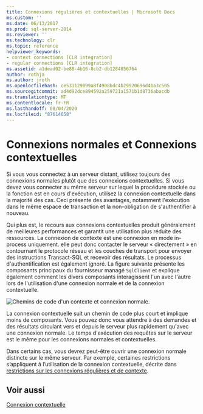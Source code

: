 ```yaml
---
title: Connexions régulières et contextuelles | Microsoft Docs
ms.custom: ''
ms.date: 06/13/2017
ms.prod: sql-server-2014
ms.reviewer: ''
ms.technology: clr
ms.topic: reference
helpviewer_keywords:
- context connections [CLR integration]
- regular connections [CLR integration]
ms.assetid: a1dead02-be88-4b16-8cb2-db1284856764
author: rothja
ms.author: jroth
ms.openlocfilehash: ce531129099a8f4908bdc4b29920696d4ba3c505
ms.sourcegitcommit: ad4d92dce894592a259721a1571b1d8736abacdb
ms.translationtype: MT
ms.contentlocale: fr-FR
ms.lasthandoff: 08/04/2020
ms.locfileid: "87614658"
---
```

# <a name="regular-vs-context-connections"></a>Connexions normales et Connexions contextuelles
  Si vous vous connectez à un serveur distant, utilisez toujours des connexions normales plutôt que des connexions contextuelles. Si vous devez vous connecter au même serveur sur lequel la procédure stockée ou la fonction est en cours d'exécution, utilisez la connexion contextuelle dans la majorité des cas. Ceci présente des avantages, notamment l'exécution dans le même espace de transaction et la non-obligation de s'authentifier à nouveau.  
  
 Qui plus est, le recours aux connexions contextuelles produit généralement de meilleures performances et garantit une utilisation plus réduite des ressources. La connexion de contexte est une connexion en mode in-process uniquement. elle peut donc contacter le serveur « directement » en contournant le protocole réseau et les couches de transport pour envoyer des instructions Transact-SQL et recevoir des résultats. Le processus d'authentification est également ignoré. La figure suivante présente les composants principaux du fournisseur managé `SqlClient` et explique également comment les divers composants interagissent l'un avec l'autre lors de l'utilisation d'une connexion normale et de la connexion contextuelle.  
  
 ![Chemins de code d'un contexte et connexion normale.](../../../database-engine/dev-guide/media/clrintdataaccess.gif "Chemins de code d'un contexte et connexion normale.")  
  
 La connexion contextuelle suit un chemin de code plus court et implique moins de composants. Vous pouvez donc vous attendre à des demandes et des résultats circulant vers et depuis le serveur plus rapidement qu'avec une connexion normale. Le temps d'exécution des requêtes sur le serveur est le même pour les connexions normales et contextuelles.  
  
 Dans certains cas, vous devrez peut-être ouvrir une connexion normale distincte sur le même serveur. Par exemple, certaines restrictions s’appliquent à l’utilisation de la connexion contextuelle, décrite dans [restrictions sur les connexions régulières et de contexte](context-connections-and-regular-connections-restrictions.md).  
  
## <a name="see-also"></a>Voir aussi  
 [Connexion contextuelle](context-connection.md)  
  
  
